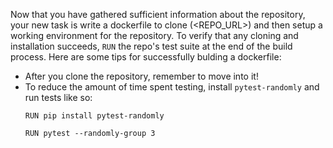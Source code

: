 Now that you have gathered sufficient information about the repository, your new task is write a dockerfile to clone (<REPO_URL>) and then setup a working environment for the repository. To verify that any cloning and installation succeeds, `RUN` the repo's test suite at the end of the build process.
Here are some tips for successfully bulding a dockerfile:
- After you clone the repository, remember to move into it!
- To reduce the amount of time spent testing, install `pytest-randomly` and run tests like so:
    ```
    RUN pip install pytest-randomly

    RUN pytest --randomly-group 3
    ```